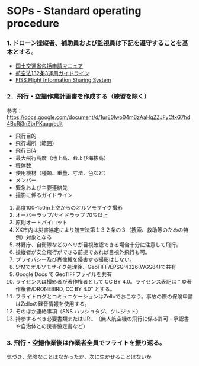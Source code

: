 # SOPs - Standard operating procedure
### 1. ドローン操縦者、補助員および監視員は下記を遵守することを基本とする。
* [国土交通省包括申請マニュア](https://github.com/japanflyinglabs/docs4dronebirds/blob/master/SOPs/%E7%84%A1%E4%BA%BA%E8%88%AA%E7%A9%BA%E6%A9%9F%E6%A8%99%E6%BA%96%E3%83%9E%E3%83%8B%E3%83%A5%E3%82%A2%E3%83%AB.pdf)
* [航空法132条3運用ガイドライン](https://github.com/japanflyinglabs/docs4dronebirds/blob/master/SOPs/20200916%E4%B8%80%E9%83%A8%E6%94%B9%E6%AD%A3%E8%88%AA%E7%A9%BA%E6%B3%95132%E6%9D%A13%E9%81%8B%E7%94%A8%E3%82%AC%E3%82%A4%E3%83%89%E3%83%A9%E3%82%A4%E3%83%B3.pdf)
* [FISS:Flight Information Sharing System](https://www.fiss.mlit.go.jp/top) 

### 2．飛行・空撮作業計画書を作成する（練習を除く）
参考：
https://docs.google.com/document/d/1urE0Iwo04m6zAaHqZZJFyCfxG7hd4BcRj3nZbrPKqag/edit

* 飛行目的
* 飛行場所（範囲）
* 飛行日時
* 最大飛行高度（地上高、および海抜高）
* 機体数
* 使用機材（種類、重量、寸法、色など）
* メンバー
* 緊急および主要連絡先
* 撮影に係るガイドライン
 1. 高度100-150m上空からのオルソモザイク撮影
 2. オーバーラップ/サイドラップ 70%以上
 3. 原則オートパイロット
 4. XX市内は災害協定により航空法第１３２条の３（捜索、救助等のための特例）対象となる
 5. 林野庁、自衛隊などのヘリが目視確認できる場合十分に注意して飛行。
 6. 操縦者が安全飛行ができる前提であれば目視外飛行も可。
 7. プライバシー及び肖像権を侵害する撮影はしない。
 8. SfMでオルソモザイク処理後、GeoTIFF/EPSG:4326(WGS84)で共有
 9. Google Docs で GeoTIFFファイルを共有
10. ライセンスは撮影者が著作権者として CC BY 4.0。ライセンス表記は ” ©著作権者/DRONEBIRD, CC BY 4.0” とする。
11. フライトログとコミュニケーションはZelloでおこなう。事故の際の保険申請はZelloの録音情報を使用する。
12. そのほか連絡事項（SNS ハッシュタグ、クレジット）
13. 持参するべき必要書類またはURL　（無人航空機の飛行に係る許可・承認書や自治体との災害協定書など）

### 3.  飛行・空撮作業後は作業者全員でフライトを振り返る。
気づき、危険なことはなかったか、次に生かせることはないか
　


